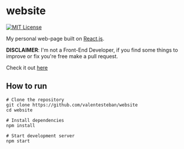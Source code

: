 # website
[![MIT License](https://img.shields.io/badge/license-MIT-blue)](LICENSE)

My personal web-page built on [React.js](https://reactjs.org/).

**DISCLAIMER**: I'm not a Front-End Developer, if you find some things to improve or fix you're free make a pull request.

Check it out [here](https://valentesteban.me)

## How to run
```shell
# Clone the repository
git clone https://github.com/valentesteban/website
cd website

# Install dependencies
npm install

# Start development server
npm start
```
